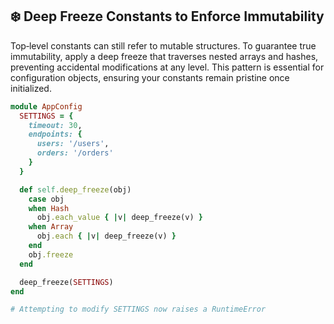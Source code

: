 ## ❄️ Deep Freeze Constants to Enforce Immutability

Top‐level constants can still refer to mutable structures. To guarantee true immutability, apply a deep freeze that traverses nested arrays and hashes, preventing accidental modifications at any level. This pattern is essential for configuration objects, ensuring your constants remain pristine once initialized.

```ruby
module AppConfig
  SETTINGS = {
    timeout: 30,
    endpoints: {
      users: '/users',
      orders: '/orders'
    }
  }

  def self.deep_freeze(obj)
    case obj
    when Hash
      obj.each_value { |v| deep_freeze(v) }
    when Array
      obj.each { |v| deep_freeze(v) }
    end
    obj.freeze
  end

  deep_freeze(SETTINGS)
end

# Attempting to modify SETTINGS now raises a RuntimeError
```